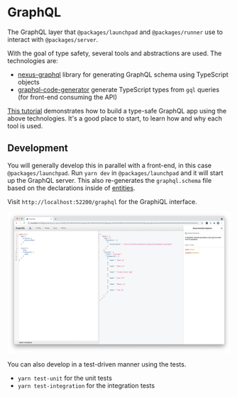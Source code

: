# GraphQL

The GraphQL layer that `@packages/launchpad` and `@packages/runner` use to interact with `@packages/server`. 

With the goal of type safety, several tools and abstractions are used. The technologies are:

- [nexus-graphql](https://nexusjs.org/) library for generating GraphQL schema using TypeScript objects
- [graphql-code-generator](https://www.graphql-code-generator.com/) generate TypeScript types from `gql` queries (for front-end consuming the API)

[This tutorial](https://github.com/lmiller1990/vue-3-urql-example) demonstrates how to build a type-safe GraphQL app using the above technologies. It's a good place to start, to learn how and why each tool is used.

## Development

You will generally develop this in parallel with a front-end, in this case `@packages/launchpad`. Run `yarn dev` in `@packages/launchpad` and it will start up the GraphQL server. This also re-generates the `graphql.schema` file based on the declarations inside of [entities](https://github.com/cypress-io/cypress/blob/develop/packages/graphql/src/entities). 

Visit `http://localhost:52200/graphql` for the GraphiQL interface.

![graphql](./gql.png)

You can also develop in a test-driven manner using the tests.

- `yarn test-unit` for the unit tests
- `yarn test-integration` for the integration tests
